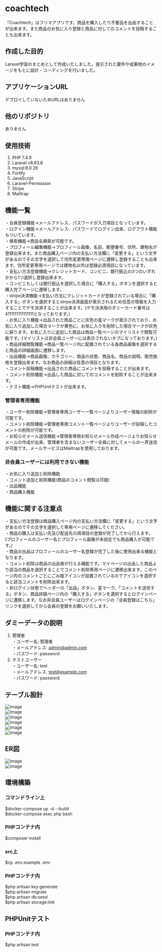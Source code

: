 # coachtech
「Coachtech」はフリマアプリです。商品を購入したり不要品を出品することが出来ます。また商品のお気に入り登録と商品に対してのコメントを投稿することも出来ます。

## 作成した目的
Laravel学習のまとめとして作成いたしました。提示された要件や成果物のイメージをもとに設計・コーディングを行いました。

## アプリケーションURL
デプロイしていないためURLはありません

## 他のリポジトリ
ありません

## 使用技術
1. PHP 7.4.9
2. Laravel v8.83.8
3. mysql:8.0.26
4. Fortify
5. JavaScript
6. Laravel-Permission
7. Stripe
8. Mailtrap

## 機能一覧
・会員登録機能→メールアドレス、パスワードが入力項目となっています。  
・ログイン機能→メールアドレス、パスワードでログイン出来、ログアウト機能もついています。  
・検索機能→商品名検索が可能です。  
・プロフィール編集機能→プロフィール画像、名前、郵便番号、住所、建物名が登録出来ます。また商品購入ページ内の支払い方法欄に「変更する」という文字があるのでその文字を選択して住所変更専用ページに遷移し登録することも出来ます。住所変更専用ページでは建物名以外は登録必須項目になっています。  
・支払い方法登録機能→クレジットカード、コンビニ、銀行振込の3つのいずれかから1つ選択し登録出来ます。   
・コンビニもしくは銀行振込を選択した場合に「購入する」ボタンを選択すると購入完了ページに遷移します。  
・stripe決済機能→支払い方法にクレジットカードが登録されている場合に「購入する」ボタンを選択するとstripe決済画面が表示されるため任意の情報を入力することでデモ決済することが出来ます。(デモ決済用のダミーカード番号は4111111111111111となっております。)  
・お気に入り機能→出品された商品ごとに灰色の星マークが表示されており、お気に入り追加した場合マークが黄色に、お気に入りを削除した場合マークが灰色に戻ります。お気に入りに追加した商品は商品一覧ページのマイリストで閲覧可能です。(マイリストは非会員ユーザーには表示されないタブになっております。)  
・商品詳細閲覧機能→商品一覧ページ内に配置されている各商品画像を選択すると商品の詳細画面に遷移します。  
・出品機能→商品画像、カテゴリー、商品の状態、商品名、商品の説明、販売価格を登録出来ます。なお商品の詳細は任意の項目となります。  
・コメント投稿機能→出品された商品にコメントを投稿することが出来ます。  
・コメント削除機能→出品した商品に対してのコメントを削除することが出来ます。  
・テスト機能→PHPUnitテストが出来ます。

### 管理者専用機能
・ユーザー削除機能→管理者専用ユーザー一覧ページよりユーザー情報の削除が可能です。  
・コメント削除機能→管理者専用コメント一覧ページよりユーザーが投稿したコメントの削除が可能です。  
・お知らせメール送信機能→管理者専用お知らせメール作成ページよりお知らせメールの作成が出来、管理者を含まないユーザー全員に対してメールの一斉送信が可能です。メールサービスはMailtrapを使用しております。
    
### 非会員ユーザーには利用できない機能
・お気に入り追加と削除機能  
・コメント追加と削除機能(商品のコメント閲覧は可能)  
・出品機能  
・商品購入機能  

## 機能に関する注意点 
・支払い方法登録は商品購入ページ内の支払い方法欄に「変更する」という文字があるのでその文字を選択して専用ページに遷移してください。    
・商品の購入は支払い先及び配送先の両項目の登録が完了してから行えます。(プロフィールのユーザー名とプロフィール画像が未設定でも商品購入が可能です。)  
・商品の出品はプロフィールのユーザー名登録が完了した後に使用出来る機能となります。  
・コメント削除は商品の出品者が行える機能です。マイページの出品した商品より該当の商品を選択することでコメント削除専用ページに遷移出来ます。このページ内のコメントごとにごみ箱アイコンが設置されているのでアイコンを選択すると該当コメントを削除出来ます。  
・非ログイン状態でヘッダーの「出品」ボタン、星マーク、「コメントを送信する」ボタン、商品詳細ページ内の「購入する」ボタンを選択するとログインページに遷移します。なお非会員ユーザーはログインページの「会員登録はこちら」リンクを選択してから会員の登録をお願いいたします。  

## ダミーデータの説明
1.	管理者  
・ユーザー名: 管理者  
・メールアドレス: admin@admin.com  
・パスワード: password  
2.	テストユーザー  
・ユーザー名: test  
・メールアドレス: test@example.com  
・パスワード: password

## テーブル設計
![image](https://github.com/user-attachments/assets/51f023be-262e-491d-bddb-65d5e7585ca8)  
![image](https://github.com/user-attachments/assets/862eb85e-ea2b-4aa4-9e32-574ad1a926df)  
![image](https://github.com/user-attachments/assets/d87154c7-dc98-4758-984a-42b57907c821)  
![image](https://github.com/user-attachments/assets/290187d1-3258-4aa5-97cd-a4fa9de88b03)  
![image](https://github.com/user-attachments/assets/70ade95f-5ab8-4ae0-83a9-b8b65f3e0122)  
![image](https://github.com/user-attachments/assets/87c36da2-9272-4fd9-8a61-4f67924655c8)

## ER図
![image](https://github.com/user-attachments/assets/e34f4582-6b73-494f-97a1-06abe7f63cc6)  
![image](https://github.com/user-attachments/assets/78c4ae72-0f90-4874-89db-fd8d76f26fdf)

## 環境構築

### コマンドライン上
$docker-compose up -d --build  
$docker-compose exec php bash

### PHPコンテナ内
$composer install

### src上
$cp .env.example .env

### PHPコンテナ内
$php artisan key:generate  
$php artisan migrate  
$php artisan db:seed  
$php artisan storage:link

## PHPUnitテスト

### PHPコンテナ内
$php artisan test
